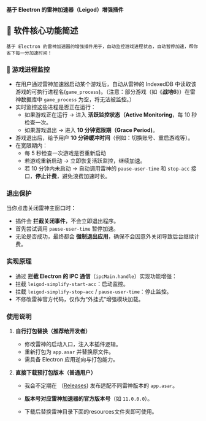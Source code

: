 **基于 Electron 的雷神加速器（Leigod）增强插件**

## 📌 软件核心功能简述

```
基于 Electron 的雷神加速器的增强插件用于，自动监控游戏进程状态，自动暂停加速，帮你省下每一分加速时间！
```
### 🧠 游戏进程监控

* 在用户通过雷神加速器启动某个游戏后，自动从雷神的 IndexedDB 中读取该游戏的 ​可执行进程名(`game_process`)​。（注意：部分游戏（如《**战地6**》）在雷神数据库中 `game_process` 为空，将无法被监控。）
* 实时监控这些进程是否正在运行：
  * 如果游戏正在运行 → 进入 ​**活跃监控状态（Active Monitoring**​，每 10 秒检查一次。
  * 如果游戏退出 → 进入 ​**10 分钟宽限期（Grace Period)**​。
* 游戏退出后，给予用户 ​**10 分钟缓冲时间**​（例如：切换账号、重启游戏等）。
* 在宽限期内：
  * 每 5 秒检查一次游戏是否重新启动
  * 若游戏重新启动 → 立即恢复活跃监控，继续加速。
  * 若 10 分钟内未启动 → 自动调用雷神的 `pause-user-time` 和 `stop-acc` 接口，​**停止计费**​，避免浪费加速时长。

### 退出保护

当你点击关闭雷神主窗口时：

- 插件会 **拦截关闭事件**，不会立即退出程序。
- 首先尝试调用 `pause-user-time` 暂停加速。
- 无论是否成功，最终都会 **强制退出应用**，确保不会因意外关闭导致后台继续计费。

### 实现原理
  * 通过 ​**拦截 Electron 的 IPC 通信**​（`ipcMain.handle`）实现功能增强：
  * 拦截 `leigod-simplify-start-acc`：启动监控。
  * 拦截 `leigod-simplify-stop-acc` / `pause-user-time`：停止监控。
  * 不修改雷神官方代码，仅作为“外挂式”增强模块加载。

### 使用说明

1. **自行打包替换（推荐给开发者）**
   
   - 修改雷神的启动入口，注入本插件逻辑。
   - 重新打包为 `app.asar` 并替换原文件。
   - 需具备 Electron 应用逆向与打包能力。
2. **直接下载预打包版本（普通用户）**
   
   - 我会不定期在 （[Releases](https://github.com/assortest/Leigod_Auto_Pause)) 发布适配不同雷神版本的 `app.asar`。
   - **版本号对应雷神加速器的官方版本号**（如 `11.0.0.0`）。
    
   - 下载后替换雷神目录下面的resources文件夹即可使用。


